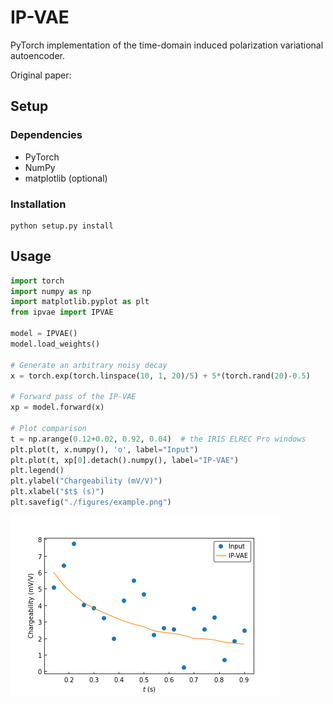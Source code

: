# IP-VAE
PyTorch implementation of the time-domain induced polarization variational autoencoder.

Original paper:

## Setup

### Dependencies
- PyTorch
- NumPy
- matplotlib (optional)

### Installation
```console
python setup.py install
```

## Usage

```python
import torch
import numpy as np
import matplotlib.pyplot as plt
from ipvae import IPVAE

model = IPVAE()
model.load_weights()

# Generate an arbitrary noisy decay
x = torch.exp(torch.linspace(10, 1, 20)/5) + 5*(torch.rand(20)-0.5)

# Forward pass of the IP-VAE
xp = model.forward(x)

# Plot comparison
t = np.arange(0.12+0.02, 0.92, 0.04)  # the IRIS ELREC Pro windows
plt.plot(t, x.numpy(), 'o', label="Input")
plt.plot(t, xp[0].detach().numpy(), label="IP-VAE")
plt.legend()
plt.ylabel("Chargeability (mV/V)")
plt.xlabel("$t$ (s)")
plt.savefig("./figures/example.png")
```

![example](./figures/example.png)
